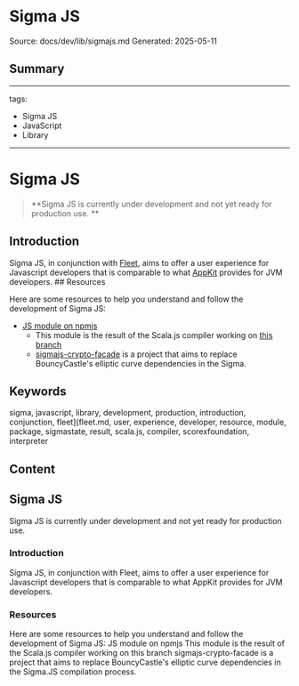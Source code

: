 # Sigma JS
Source: docs/dev/lib/sigmajs.md
Generated: 2025-05-11

## Summary
---
tags:
  - Sigma JS
  - JavaScript
  - Library
---

# Sigma JS

> **Sigma JS is currently under development and not yet ready for production use. **

## Introduction
Sigma JS, in conjunction with [Fleet](fleet.md), aims to offer a user experience for Javascript developers that is comparable to what [AppKit](appkit.md) provides for JVM developers. ## Resources

Here are some resources to help you understand and follow the development of Sigma JS:

- [JS module on npmjs](https://www.npmjs.com/package/sigmastate-js)
    - This module is the result of the Scala.js compiler working on [this branch](https://github.com/ScorexFoundation/sigmastate-interpreter/pull/833)
    - [sigmajs-crypto-facade](https://github.com/anon-br/sigmajs-crypto-facade) is a project that aims to replace BouncyCastle's elliptic curve dependencies in the Sigma.

## Keywords
sigma, javascript, library, development, production, introduction, conjunction, fleet](fleet.md, user, experience, developer, resource, module, package, sigmastate, result, scala.js, compiler, scorexfoundation, interpreter

## Content
## Sigma JS
Sigma JS is currently under development and not yet ready for production use.

### Introduction
Sigma JS, in conjunction with Fleet, aims to offer a user experience for Javascript developers that is comparable to what AppKit provides for JVM developers.

### Resources
Here are some resources to help you understand and follow the development of Sigma JS:
JS module on npmjs
This module is the result of the Scala.js compiler working on this branch
sigmajs-crypto-facade is a project that aims to replace BouncyCastle's elliptic curve dependencies in the Sigma.JS compilation process.
